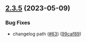 ## [2.3.5](https://github.com/CristinaRibateCog/github-actions-react/compare/v2.3.4...v2.3.5) (2023-05-09)


### Bug Fixes

* changelog path ([#63](https://github.com/CristinaRibateCog/github-actions-react/issues/63)) ([99caf89](https://github.com/CristinaRibateCog/github-actions-react/commit/99caf89d52d37b7fe23ad0884888fc1bf1a5c993))
